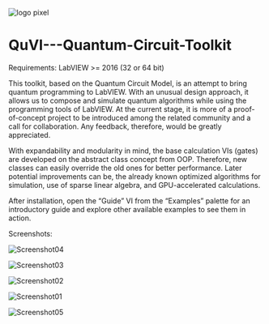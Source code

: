 ![logo pixel](https://user-images.githubusercontent.com/47929658/191157581-08f1fd6f-5941-4862-8843-1a1e8d1a27d5.png)

# QuVI---Quantum-Circuit-Toolkit

Requirements:
LabVIEW >= 2016 (32 or 64 bit)

This toolkit, based on the Quantum Circuit Model, is an attempt to bring quantum programming to LabVIEW. With an unusual design approach, it allows us to compose and simulate quantum algorithms while using the programming tools of LabVIEW. At the current stage, it is more of a proof-of-concept project to be introduced among the related community and a call for collaboration.  Any feedback, therefore, would be greatly appreciated. 

With expandability and modularity in mind, the base calculation VIs (gates) are developed on the abstract class concept from OOP. Therefore, new classes can easily override the old ones for better performance. Later potential improvements can be, the already known optimized algorithms for simulation, use of sparse linear algebra, and GPU-accelerated calculations. 


After installation, open the “Guide” VI from the “Examples” palette for an introductory guide and explore other available examples to see them in action.  

Screenshots:

![Screenshot04](https://user-images.githubusercontent.com/47929658/191156591-6685a6ad-1f0d-4c06-9297-ba3182541481.png)

![Screenshot03](https://user-images.githubusercontent.com/47929658/191156647-e2f38b9b-9f71-43bd-9079-007cc876cd83.png)

![Screenshot02](https://user-images.githubusercontent.com/47929658/191156964-f6ac80ec-d0c9-42c7-9106-56dcdb6621fd.png)

![Screenshot01](https://user-images.githubusercontent.com/47929658/191156685-63c28541-d3a9-4723-aaa5-4fc8a895d94b.png)

![Screenshot05](https://user-images.githubusercontent.com/47929658/191157176-412fefa2-7a56-4b4a-8c91-13bcd3e50033.png)
